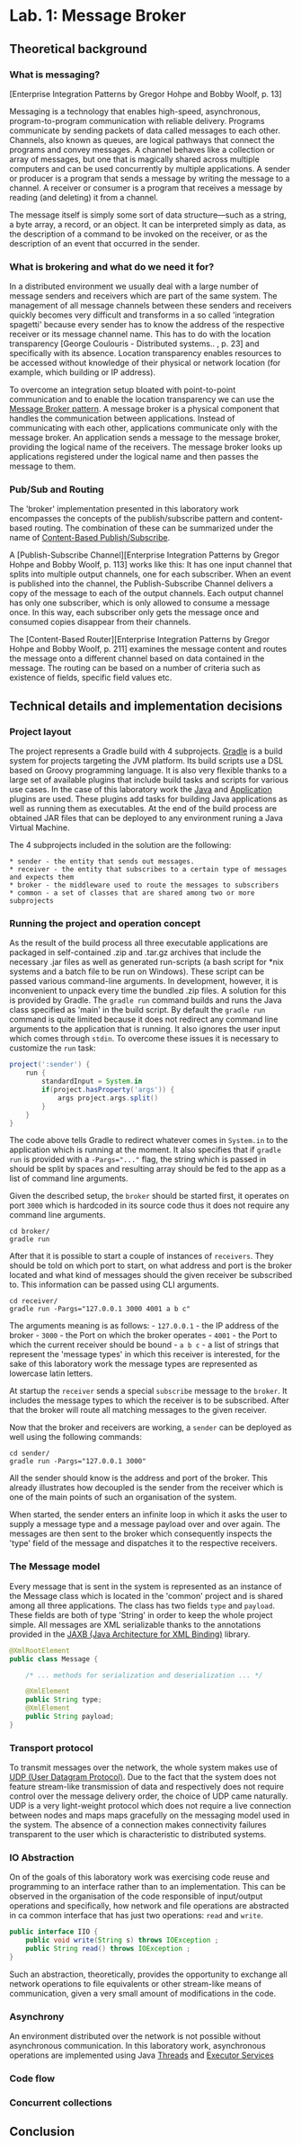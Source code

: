 
# Lab. 1: Message Broker



## Theoretical background

### What is messaging?


[Enterprise Integration Patterns by Gregor Hohpe and Bobby Woolf, p. 13]

Messaging is a technology that enables high-speed, asynchronous, program-to-program communication with reliable delivery. Programs communicate by sending packets of data called messages to each other. Channels, also known as queues, are logical pathways that connect the programs and convey messages. A channel behaves like a collection or array of messages, but one that is magically shared across multiple computers and can be used concurrently by multiple applications. A sender or producer is a program that sends a message by writing the message to a channel. A receiver or consumer is a program that receives a message by reading (and deleting) it from a channel.

The message itself is simply some sort of data structure—such as a string, a byte array, a record, or an object. It can be interpreted simply as data, as the description of a command to be invoked on the receiver, or as the description of an event that occurred in the sender.




### What is brokering and what do we need it for?

In a distributed environment we usually deal with a large number of message senders and receivers which are part of the same system. The management of all message channels between these senders and receivers quickly becomes very difficult and transforms in a so called 'integration spagetti' because every sender has to know the address of the respective receiver or its message channel name. This has to do with the location transparency [George Coulouris - Distributed systems.. , p. 23] and specifically with its absence. Location transparency enables resources to be accessed without knowledge of their physical or network location (for example, which building or IP address).

To overcome an integration setup bloated with point-to-point communication and to enable the location transparency we can use the [Message Broker pattern](https://msdn.microsoft.com/en-us/library/ff648849.aspx).
A message broker is a physical component that handles the communication between applications. Instead of communicating with each other, applications communicate only with the message broker. An application sends a message to the message broker, providing the logical name of the receivers. The message broker looks up applications registered under the logical name and then passes the message to them.


### Pub/Sub and Routing

The 'broker' implementation presented in this laboratory work encompasses the concepts of the publish/subscribe pattern and content-based routing. The combination of these can be summarized under the name of [Content-Based Publish/Subscribe](https://msdn.microsoft.com/en-us/library/ff649664.aspx).

A [Publish-Subscribe Channel][Enterprise Integration Patterns by Gregor Hohpe and Bobby Woolf, p. 113] works like this: It has one input channel that splits into multiple output channels, one for each subscriber. When an event is published into the channel, the Publish-Subscribe Channel delivers a copy of the message to each of the output channels. Each output channel has only one subscriber, which is only allowed to consume a message once. In this way, each subscriber only gets the message once and consumed copies disappear from their channels.

The [Content-Based Router][Enterprise Integration Patterns by Gregor Hohpe and Bobby Woolf, p. 211] examines the message content and routes the message onto a different channel based on data contained in the message. The routing can be based on a number of criteria such as existence of fields, specific field values etc.



## Technical details and implementation decisions


### Project layout

The project represents a Gradle build with 4 subprojects. [Gradle](https://docs.gradle.org/current/userguide/introduction.html) is a build system for projects targeting the JVM platform. Its build scripts use a DSL based on Groovy programming language. It is also very flexible thanks to a large set of available plugins that include build tasks and scripts for various use cases. In the case of this laboratory work the [Java](https://docs.gradle.org/current/userguide/java_plugin.html) and [Application](https://docs.gradle.org/current/userguide/application_plugin.html) plugins are used. These plugins add tasks for building Java applications as well as running them as executables. At the end of the build process are obtained JAR files that can be deployed to any environment runing a Java Virtual Machine.


The 4 subprojects included in the solution are the following:

    * sender - the entity that sends out messages.
    * receiver - the entity that subscribes to a certain type of messages and expects them
    * broker - the middleware used to route the messages to subscribers
    * common - a set of classes that are shared among two or more subprojects



### Running the project and operation concept

As the result of the build process all three executable applications are packaged in self-contained .zip and .tar.gz archives that include the necessary .jar files as well as generated run-scripts (a bash script for *nix systems and a batch file to be run on Windows). These script can be passed various command-line arguments. In development, however, it is inconvenient to unpack every time the bundled .zip files. A solution for this is provided by Gradle. The `gradle run` command builds and runs the Java class specified as 'main' in the build script. By default the `gradle run` command is quite limited because it does not redirect any command line arguments to the application that is running. It also ignores the user input which comes through `stdin`. To overcome these issues it is necessary to customize the `run` task:


```groovy
project(':sender') {
    run {
        standardInput = System.in
        if(project.hasProperty('args')) {
            args project.args.split()
        }
    }
}
```

The code above tells Gradle to redirect whatever comes in `System.in` to the application which is running at the moment. It also specifies that if `gradle run` is provided with a `-Pargs="..."` flag, the string which is passed in should be split by spaces and resulting array should be fed to the app as a list of command line arguments.

Given the described setup, the `broker` should be started first, it operates on port `3000` which is hardcoded in its source code thus it does not require any command line arguments.

```
cd broker/
gradle run
```

After that it is possible to start a couple of instances of `receivers`. They should be told on which port to start, on what address and port is the broker located and what kind of messages should the given receiver be subscribed to. This information can be passed using CLI arguments.

```
cd receiver/
gradle run -Pargs="127.0.0.1 3000 4001 a b c"
```

The arguments meaning is as follows:
    - `127.0.0.1` - the IP address of the broker
    - `3000` - the Port on which the broker operates
    - `4001` - the Port to which the current receiver should be bound
    - `a b c` - a list of strings that represent the 'message types' in which this receiver is interested, for the sake of this laboratory work the message types are represented as lowercase latin letters.

At startup the `receiver` sends a special `subscribe` message to the `broker`. It includes the message types to which the receiver is to be subscribed. After that the broker will route all matching messages to the given receiver.

Now that the broker and receivers are working, a `sender` can be deployed as well using the following commands:

```
cd sender/
gradle run -Pargs="127.0.0.1 3000"
```

All the sender should know is the address and port of the broker. This already illustrates how decoupled is the sender from the receiver which is one of the main points of such an organisation of the system.

When started, the sender enters an infinite loop in which it asks the user to supply a message type and a message payload over and over again. The messages are then sent to the broker which consequently inspects the 'type' field of the message and dispatches it to the respective receivers.



### The Message model

Every message that is sent in the system is represented as an instance of the Message class which is located in the 'common' project and is shared among all three applications. The class has two fields `type` and `payload`. These fields are both of type 'String' in order to keep the whole project simple. All messages are XML serializable thanks to the annotations provided in the [JAXB (Java Architecture for XML Binding)](https://jaxb.java.net/tutorial/section_6_2_1-A-Survey-Of-JAXB-Annotations.html) library.

```java
@XmlRootElement
public class Message {

    /* ... methods for serialization and deserialization ... */

    @XmlElement
    public String type;
    @XmlElement
    public String payload;
}

```


### Transport protocol

To transmit messages over the network, the whole system makes use of [UDP (User Datagram Protocol)](https://www.ietf.org/rfc/rfc768.txt). Due to the fact that the system does not feature stream-like transmission of data and respectively does not require control over the message delivery order, the choice of UDP came naturally. UDP is a very light-weight protocol which does not require a live connection between nodes and maps maps gracefully on the messaging model used in the system. The absence of a connection makes connectivity failures transparent to the user which is characteristic to distributed systems.



### IO Abstraction

On of the goals of this laboratory work was exercising code reuse and programming to an interface rather than to an implementation. This can be observed in the organisation of the code responsible of input/output operations and specifically, how network and file operations are abstracted in ca common interface that has just two operations: `read` and `write`.

```java
public interface IIO {
    public void write(String s) throws IOException ;
    public String read() throws IOException ;
}
```

Such an abstraction, theoretically, provides the opportunity to exchange all network operations to file equivalents or other stream-like means of communication, given a very small amount of modifications in the code.



### Asynchrony

An environment distributed over the network is not possible without asynchronous communication. In this laboratory work, asynchronous operations are implemented using Java [Threads](https://docs.oracle.com/javase/tutorial/essential/concurrency/runthread.html) and [Executor Services](https://docs.oracle.com/javase/7/docs/api/java/util/concurrent/ExecutorService.html)



### Code flow


### Concurrent collections


## Conclusion


